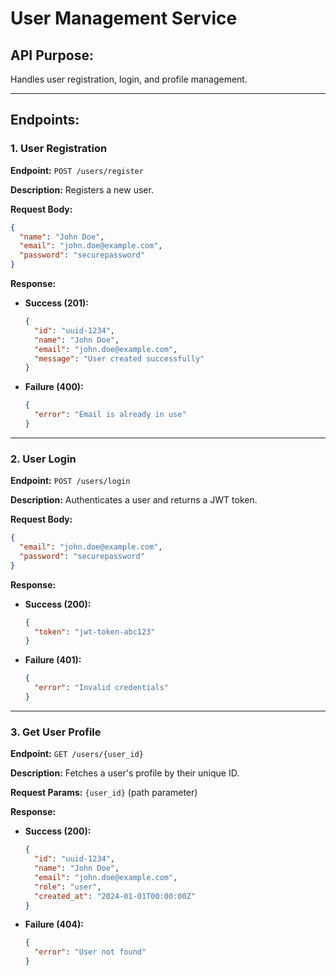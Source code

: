 # User Management Service

## API Purpose:
Handles user registration, login, and profile management.

---

## Endpoints:

### 1. User Registration

**Endpoint:** `POST /users/register`

**Description:** Registers a new user.

**Request Body:**
```json
{
  "name": "John Doe",
  "email": "john.doe@example.com",
  "password": "securepassword"
}
```

**Response:**

- **Success (201):**
  ```json
  {
    "id": "uuid-1234",
    "name": "John Doe",
    "email": "john.doe@example.com",
    "message": "User created successfully"
  }
  ```

- **Failure (400):**
  ```json
  {
    "error": "Email is already in use"
  }
  ```

---

### 2. User Login

**Endpoint:** `POST /users/login`

**Description:** Authenticates a user and returns a JWT token.

**Request Body:**
```json
{
  "email": "john.doe@example.com",
  "password": "securepassword"
}
```

**Response:**

- **Success (200):**
  ```json
  {
    "token": "jwt-token-abc123"
  }
  ```

- **Failure (401):**
  ```json
  {
    "error": "Invalid credentials"
  }
  ```

---

### 3. Get User Profile

**Endpoint:** `GET /users/{user_id}`

**Description:** Fetches a user's profile by their unique ID.

**Request Params:** `{user_id}` (path parameter)

**Response:**

- **Success (200):**
  ```json
  {
    "id": "uuid-1234",
    "name": "John Doe",
    "email": "john.doe@example.com",
    "role": "user",
    "created_at": "2024-01-01T00:00:00Z"
  }
  ```

- **Failure (404):**
  ```json
  {
    "error": "User not found"
  }
  

